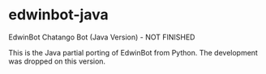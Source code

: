 # edwinbot-java
EdwinBot Chatango Bot (Java Version) - NOT FINISHED

This is the Java partial porting of EdwinBot from Python. 
The development was dropped on this version.
